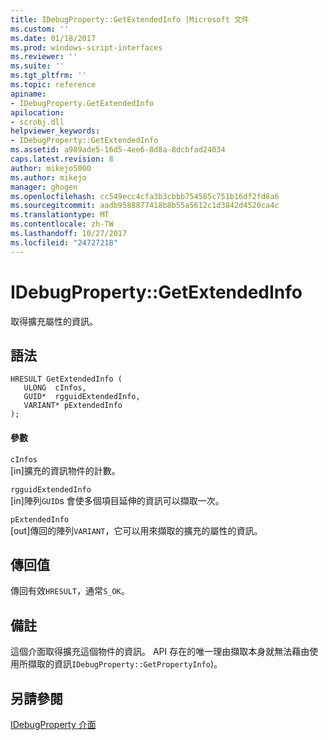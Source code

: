```yaml
---
title: IDebugProperty::GetExtendedInfo |Microsoft 文件
ms.custom: ''
ms.date: 01/18/2017
ms.prod: windows-script-interfaces
ms.reviewer: ''
ms.suite: ''
ms.tgt_pltfrm: ''
ms.topic: reference
apiname:
- IDebugProperty.GetExtendedInfo
apilocation:
- scrobj.dll
helpviewer_keywords:
- IDebugProperty::GetExtendedInfo
ms.assetid: a989ade5-16d5-4ee6-8d8a-8dcbfad24034
caps.latest.revision: 8
author: mikejo5000
ms.author: mikejo
manager: ghogen
ms.openlocfilehash: cc549ecc4cfa3b3cbbb754585c751b16df2fd8a6
ms.sourcegitcommit: aadb9588877418b8b55a5612c1d3842d4520ca4c
ms.translationtype: MT
ms.contentlocale: zh-TW
ms.lasthandoff: 10/27/2017
ms.locfileid: "24727218"
---
```

# <a name="idebugpropertygetextendedinfo"></a>IDebugProperty::GetExtendedInfo
取得擴充屬性的資訊。  
  
## <a name="syntax"></a>語法  
  
```  
HRESULT GetExtendedInfo (  
   ULONG  cInfos,  
   GUID*  rgguidExtendedInfo,  
   VARIANT* pExtendedInfo  
);  
```  
  
#### <a name="parameters"></a>參數  
 `cInfos`  
 [in]擴充的資訊物件的計數。  
  
 `rgguidExtendedInfo`  
 [in]陣列`GUID`s 會使多個項目延伸的資訊可以擷取一次。  
  
 `pExtendedInfo`  
 [out]傳回的陣列`VARIANT`，它可以用來擷取的擴充的屬性的資訊。  
  
## <a name="return-value"></a>傳回值  
 傳回有效`HRESULT`，通常`S_OK`。  
  
## <a name="remarks"></a>備註  
 這個介面取得擴充這個物件的資訊。 API 存在的唯一理由擷取本身就無法藉由使用所擷取的資訊`IDebugProperty::GetPropertyInfo`)。  
  
## <a name="see-also"></a>另請參閱  
 [IDebugProperty 介面](../../winscript/reference/idebugproperty-interface.md)